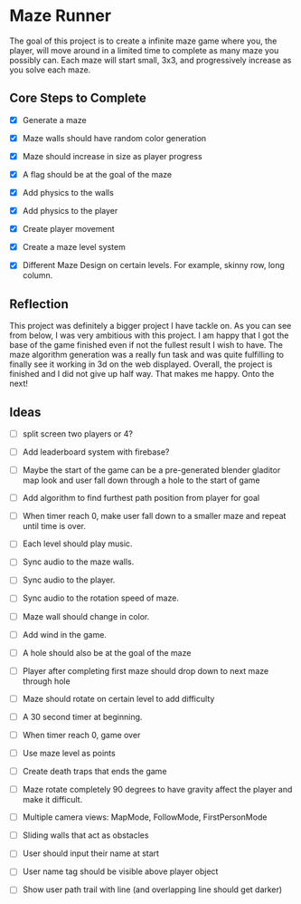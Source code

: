 # Maze Runner

The goal of this project is to create a infinite maze game where you, the player, will move around in a limited time to complete as many maze you possibly can. Each maze will start small, 3x3, and progressively increase as you solve each maze. 



## Core Steps to Complete 
- [x] Generate a maze 
- [x] Maze walls should have random color generation
- [x] Maze should increase in size as player progress
- [x] A flag should be at the goal of the maze
- [x] Add physics to the walls
- [x] Add physics to the player
- [x] Create player movement
- [x] Create a maze level system 
- [x] Different Maze Design on certain levels. For example, skinny row, long column.


## Reflection
This project was definitely a bigger project I have tackle on. As you can see from below, I was very ambitious with this project. I am happy that I got the base of the game finished even if not the fullest result I wish to have. The maze algorithm generation was a really fun task and was quite fulfilling to finally see it working in 3d on the web displayed. Overall, the project is finished and I did not give up half way. That makes me happy. Onto the next!

## Ideas
- [ ] split screen two players or 4? 
- [ ] Add leaderboard system with firebase?
- [ ] Maybe the start of the game can be a pre-generated blender gladitor map look and user fall down through a hole to the start of game
- [ ] Add algorithm to find furthest path position from player for goal 
- [ ] When timer reach 0, make user fall down to a smaller maze and repeat until time is over.
- [ ] Each level should play music.
- [ ] Sync audio to the maze walls. 
- [ ] Sync audio to the player. 
- [ ] Sync audio to the rotation speed of maze.
- [ ] Maze wall should change in color.
- [ ] Add wind in the game.
- [ ] A hole should also be at the goal of the maze 
- [ ] Player after completing first maze should drop down to next maze through hole
- [ ] Maze should rotate on certain level to add difficulty
- [ ] A 30 second timer at beginning. 
- [ ] When timer reach 0, game over 
- [ ] Use maze level as points
- [ ] Create death traps that ends the game
- [ ] Maze rotate completely 90 degrees to have gravity affect the player and make it difficult. 
- [ ] Multiple camera views: MapMode, FollowMode, FirstPersonMode
- [ ] Sliding walls that act as obstacles
- [ ] User should input their name at start
- [ ] User name tag should be visible above player object
- [ ] Show user path trail with line (and overlapping line should get darker)

